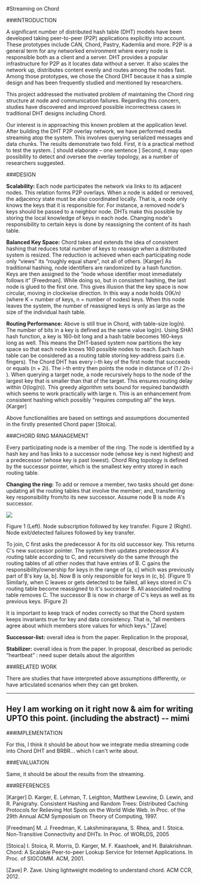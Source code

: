 #Streaming on Chord

###INTRODUCTION

A significant number of distributed hash table (DHT) models have been developed taking peer-to-peer (P2P) applications explicitly into account. These prototypes include CAN, Chord, Pastry, Kademlia and more. P2P is a general term for any networked environment where every node is responsible both as a client and a server. DHT provides a popular infrastructure for P2P as it locates data without a server. It also scales the network up, distributes content evenly and routes among the nodes fast. Among those prototypes, we chose the Chord DHT because it has a simple design and has been frequently studied and mentioned by researchers. 

This project addressed the motivated problem of maintaining the Chord ring structure at node and communication failures. Regarding this concern, studies have discovered and improved possible incorrectness cases in traditional DHT designs including Chord.

Our interest is in approaching this known problem at the application level.  After building the DHT P2P overlay network, we have performed media streaming atop the system. This involves querying  serialized messages and data chunks. The results demonstrate two fold. First, it is a practical method to test the system.  [ should elaborate – one sentence ] Second, it may open possibility to detect and oversee the overlay topology, as a number of researchers suggested.


###DESIGN

**Scalability:** Each node participates the network via links to its adjacent nodes. This relation forms P2P overlays. When a node is added or removed, the adjacency state must be also coordinated locally. That is, a node only knows the keys that it is responsible for. For instance, a removed node's keys should be passed to a neighbor node. DHTs make this possible by storing the local knowledge of keys in each node. Changing node's responsibility to certain keys is done by reassigning the content of its hash table.

**Balanced Key Space:** Chord takes and extends the idea of consistent hashing that reduces total number of keys to reassign when a distributed system is resized. The reduction is achieved when each participating node only “views” its “roughly equal share”, not all of others. [Karger] As traditional hashing, node identifiers are randomized by a hash function.  Keys are then assigned to the “node whose identifier most immediately follows it” [Freedman]. While doing so, but in consistent hashing, the last node is glued to the first one. This gives illusion that the key space is now circular, moving in clockwise direction.  In this way a node holds O(K/n) (where K = number of keys, n = number of nodes) keys. When this node leaves the system, the number of reassigned keys is only as large as the size of the individual hash table. 

**Routing Performance:** Above is still true in Chord, with table-size log(n).  The number of bits in a key is defined as the same value log(n). Using SHA1 hash function, a key is 160-bit long and a hash table becomes 160-keys long as well.  This means the DHT-based system now partitions the key space so that each node knows 160 possible nodes to reach. Each hash table can be considered as a routing table storing key-address pairs (i.e. fingers).  The Chord DHT has every i-th key of the first node that succeeds or equals (n + 2i).  The i-th entry then points the node in distance of (1 / 2n-i ). When querying a target node, a node recursively hops to the node of the largest key that is smaller than that of the target. This ensures routing delay within O(log(n)). This greedy algorithm sets bound for required bandwidth which seems to work practically with large n. This is an enhancement from consistent hashing which possibly “requires computing all” the keys. [Karger] 

Above functionalities are based on settings and assumptions documented in the firstly presented Chord paper [Stoica]. 


###CHORD RING MANAGEMENT

Every participating node is a member of the ring. The node is identified by a hash key and has links to a successor node (whose key is next highest) and a predecessor (whose key is past lowest). Chord Ring topology is defined by the successor pointer, which is the smallest key entry stored in each routing table. 

**Changing the ring:**  To add or remove a member, two tasks should get done: updating all the routing tables that involve the member; and, transferring key responsibility from/to its new successor. Assume node B is node A's successor.

![](../figure1.png)

Figure 1 (Left).   Node subscription followed by key transfer.
Figure 2 (Right).    Node exit/detected failures followed by key transfer.

To join, C first asks the predecessor A for its old successor key. This returns C's new successor pointer. The system then updates predecessor A's routing table according to C, and recursively do the same through the routing tables of all other nodes that have entries of B. C gains the responsibility/ownership for keys in the range of (a, c] which was previously part of B's key (a, b]. Now B is only responsible for keys in (c, b]. (Figure 1) Similarly, when C leaves or gets detected to be failed,  all keys stored in C's routing table become reassigned to it's successor B.  All  associated routing table removes C. The successor B is now in charge of C's keys as well as its previous keys. (Figure 2)

It is important to keep track of nodes correctly so that the Chord system keeps invariants true for key and data consistency. That is, “all members agree about which members store values for which keys.” [Zave]

**Successor-list:** overall idea is from the paper. Replication
In the proposal, 

**Stabilizer:** overall idea is from the paper. 
In proposal, described as periodic “heartbeat”  : need super details about the algorithm



###RELATED WORK

There are studies that have interpreted above assumptions differently, or have articulated scenarios when they can get broken. 



----------------------------------------------------------------
Hey I am working on it right now & aim for writing UPTO this point. (including the abstract)  -- mimi
----------------------------------------------------------------


###IMPLEMENTATION

For this, I think it should be about how we integrate media streaming code into Chord DHT and BRBR... which I can't write about.


###EVALUATION

Same, it should be about the results from the streaming. 


###REFERENCES

[Karger] D. Karger, E. Lehman, T. Leighton, Matthew Lewvine, D. Lewin, and R. Panigrahy.  Consistent Hashing and Random Trees: Distributed Caching Protocols for Relieving Hot Spots on the World Wide Web. In Proc. of the 29th Annual ACM Symposium on Theory of Computing, 1997.

[Freedman] M. J. Freedman, K. Lakshminarayana, S. Rhea, and I. Stoica. Non-Transitive Connectivity and DHTs. In Proc. of WORLDS, 2005

[Stoica] I. Stoica, R. Morris, D. Karger, M. F. Kaashoek, and H. Balakrishnan. Chord: A Scalable Peer-to-peer Lookup Service for Internet Applications. In Proc. of SIGCOMM. ACM, 2001.

[Zave] P. Zave.  Using lightweight modeling to understand chord. ACM CCR, 2012.

